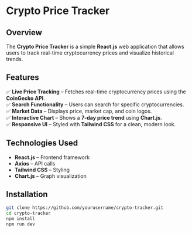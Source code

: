 # Crypto Price Tracker

## Overview

The **Crypto Price Tracker** is a simple **React.js** web application that allows users to track real-time cryptocurrency prices and visualize historical trends.

## Features

✅ **Live Price Tracking** – Fetches real-time cryptocurrency prices using the **CoinGecko API**.  
✅ **Search Functionality** – Users can search for specific cryptocurrencies.  
✅ **Market Data** – Displays price, market cap, and coin logos.  
✅ **Interactive Chart** – Shows a **7-day price trend** using **Chart.js**.  
✅ **Responsive UI** – Styled with **Tailwind CSS** for a clean, modern look.  

## Technologies Used

- **React.js** – Frontend framework  
- **Axios** – API calls  
- **Tailwind CSS** – Styling  
- **Chart.js** – Graph visualization  

## Installation

```sh
git clone https://github.com/yourusername/crypto-tracker.git
cd crypto-tracker
npm install
npm run dev
